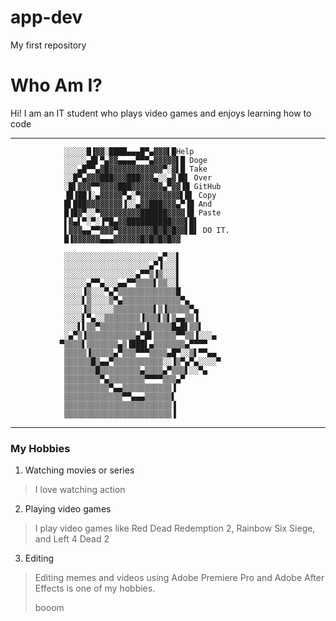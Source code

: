 # app-dev
My first repository
# Who Am I?
Hi! I am an IT student who plays video games and enjoys learning how to code
_______________
                ░░░░░█▐▓▓░████▄▄▄█▀▄▓▓▓▌█Help
                ░░░░░▄█▌▀▄▓▓▄▄▄▄▀▀▀▄▓▓▓▓▓▌█ Doge
                ░░░▄█▀▀▄▓█▓▓▓▓▓▓▓▓▓▓▓▓▀░▓▌█ Take
                ░░█▀▄▓▓▓███▓▓▓███▓▓▓▄░░▄▓▐█▌ Over
                ░█▌▓▓▓▀▀▓▓▓▓███▓▓▓▓▓▓▓▄▀▓▓▐█ GitHub
                ▐█▐██▐░▄▓▓▓▓▓▀▄░▀▓▓▓▓▓▓▓▓▓▌█▌ Copy
                █▌███▓▓▓▓▓▓▓▓▐░░▄▓▓███▓▓▓▄▀▐█ And
                █▐█▓▀░░▀▓▓▓▓▓▓▓▓▓██████▓▓▓▓▐█ Paste
                ▌▓▄▌▀░▀░▐▀█▄▓▓██████████▓▓▓▌█▌
                ▌▓▓▓▄▄▀▀▓▓▓▀▓▓▓▓▓▓▓▓█▓█▓█▓▓▌█▌ DO IT.
                █▐▓▓▓▓▓▓▄▄▄▓▓▓▓▓▓█▓█▓█▓█▓▓

                ░░░░░░░░░░░░░░░░░░░░░▄▀░░▌
                ░░░░░░░░░░░░░░░░░░░▄▀▐░░░▌
                ░░░░░░░░░░░░░░░░▄▀▀▒▐▒░░░▌
                ░░░░░▄▀▀▄░░░▄▄▀▀▒▒▒▒▌▒▒░░▌
                ░░░░▐▒░░░▀▄▀▒▒▒▒▒▒▒▒▒▒▒▒▒█
                ░░░░▌▒░░░░▒▀▄▒▒▒▒▒▒▒▒▒▒▒▒▒▀▄
                ░░░░▐▒░░░░░▒▒▒▒▒▒▒▒▒▌▒▐▒▒▒▒▒▀▄
                ░░░░▌▀▄░░▒▒▒▒▒▒▒▒▐▒▒▒▌▒▌▒▄▄▒▒▐
                ░░░▌▌▒▒▀▒▒▒▒▒▒▒▒▒▒▐▒▒▒▒▒█▄█▌▒▒▌
                ░▄▀▒▐▒▒▒▒▒▒▒▒▒▒▒▄▀█▌▒▒▒▒▒▀▀▒▒▐░░░▄
               ▀▒▒▒▒▌▒▒▒▒▒▒▒▄▒▐███▌▄▒▒▒▒▒▒▒▄▀▀▀▀
                ▒▒▒▒▒▐▒▒▒▒▒▄▀▒▒▒▀▀▀▒▒▒▒▄█▀░░▒▌▀▀▄▄
                ▒▒▒▒▒▒█▒▄▄▀▒▒▒▒▒▒▒▒▒▒▒░░▐▒▀▄▀▄░░░░▀
                ▒▒▒▒▒▒▒█▒▒▒▒▒▒▒▒▒▄▒▒▒▒▄▀▒▒▒▌░░▀▄
                ▒▒▒▒▒▒▒▒▀▄▒▒▒▒▒▒▒▒▀▀▀▀▒▒▒▄▀
                ▒▒▒▒▒▒▒▒▒▒▀▄▄▒▒▒▒▒▒▒▒▒▒▒▐
                ▒▒▒▒▒▒▒▒▒▒▒▒▒▀▀▄▄▄▒▒▒▒▒▒▌
                ▒▒▒▒▒▒▒▒▒▒▒▒▒▒▒▒▒▒▒▒▒▒▒▒▐
                ▒▒▒▒▒▒▒▒▒▒▒▒▒▒▒▒▒▒▒▒▒▒▒▒▐
_______________
### My Hobbies
1. Watching movies or series
> I love watching action
2. Playing video games
> I play video games like Red Dead Redemption 2, Rainbow Six Siege, and Left 4 Dead 2
3. Editing
> Editing memes and videos using Adobe Premiere Pro and Adobe After Effects is one of my hobbies.
>
> booom

